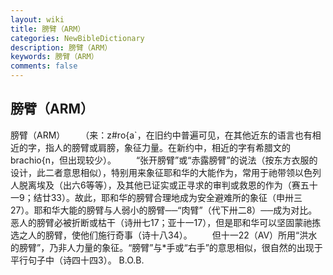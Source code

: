 ```yaml
---
layout: wiki
title: 膀臂（ARM）
categories: NewBibleDictionary
description: 膀臂（ARM）
keywords: 膀臂（ARM）
comments: false
---
```


## 膀臂（ARM）



膀臂（ARM）
　　（来：z#ro{a`，在旧约中普遍可见，在其他近东的语言也有相近的字，指人的膀臂或肩膀，象征力量。在新约中，相近的字有希腊文的
brachio{n，但出现较少）。
　　“张开膀臂”或“赤露膀臂”的说法（按东方衣服的设计，此二者意思相似），特别用来象征耶和华的大能作为，常用于祂带领以色列人脱离埃及（出六6等等），及其他已证实或正寻求的审判或救恩的作为（赛五十一9；结廿33）。故此，耶和华的膀臂合理地成为安全避难所的象征（申卅三27）。耶和华大能的膀臂与人弱小的膀臂──“肉臂”（代下卅二8）──成为对比。恶人的膀臂必被折断或枯干（诗卅七17；亚十一17），但是耶和华可以坚固蒙祂拣选之人的膀臂，使他们施行奇事（诗十八34）。
　　但十一22（AV）所用“洪水的膀臂”，乃非人力量的象征。“膀臂”与*手或“右手”的意思相似，很自然的出现于平行句子中（诗四十四3）。
B.O.B.



